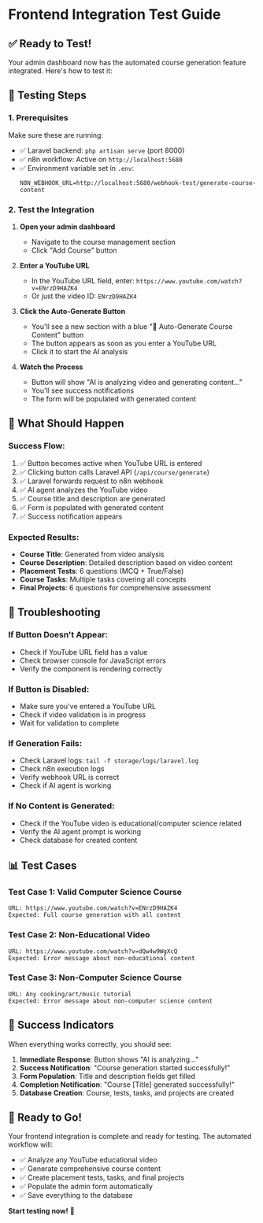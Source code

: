 # Frontend Integration Test Guide

## ✅ **Ready to Test!**

Your admin dashboard now has the automated course generation feature integrated. Here's how to test it:

## 🧪 **Testing Steps**

### **1. Prerequisites**

Make sure these are running:

- ✅ Laravel backend: `php artisan serve` (port 8000)
- ✅ n8n workflow: Active on `http://localhost:5680`
- ✅ Environment variable set in `.env`:
  ```env
  N8N_WEBHOOK_URL=http://localhost:5680/webhook-test/generate-course-content
  ```

### **2. Test the Integration**

1. **Open your admin dashboard**

   - Navigate to the course management section
   - Click "Add Course" button

2. **Enter a YouTube URL**

   - In the YouTube URL field, enter: `https://www.youtube.com/watch?v=ENrzD9HAZK4`
   - Or just the video ID: `ENrzD9HAZK4`

3. **Click the Auto-Generate Button**

   - You'll see a new section with a blue "🚀 Auto-Generate Course Content" button
   - The button appears as soon as you enter a YouTube URL
   - Click it to start the AI analysis

4. **Watch the Process**
   - Button will show "AI is analyzing video and generating content..."
   - You'll see success notifications
   - The form will be populated with generated content

## 🎯 **What Should Happen**

### **Success Flow:**

1. ✅ Button becomes active when YouTube URL is entered
2. ✅ Clicking button calls Laravel API (`/api/course/generate`)
3. ✅ Laravel forwards request to n8n webhook
4. ✅ AI agent analyzes the YouTube video
5. ✅ Course title and description are generated
6. ✅ Form is populated with generated content
7. ✅ Success notification appears

### **Expected Results:**

- **Course Title**: Generated from video analysis
- **Course Description**: Detailed description based on video content
- **Placement Tests**: 6 questions (MCQ + True/False)
- **Course Tasks**: Multiple tasks covering all concepts
- **Final Projects**: 6 questions for comprehensive assessment

## 🔧 **Troubleshooting**

### **If Button Doesn't Appear:**

- Check if YouTube URL field has a value
- Check browser console for JavaScript errors
- Verify the component is rendering correctly

### **If Button is Disabled:**

- Make sure you've entered a YouTube URL
- Check if video validation is in progress
- Wait for validation to complete

### **If Generation Fails:**

- Check Laravel logs: `tail -f storage/logs/laravel.log`
- Check n8n execution logs
- Verify webhook URL is correct
- Check if AI agent is working

### **If No Content is Generated:**

- Check if the YouTube video is educational/computer science related
- Verify the AI agent prompt is working
- Check database for created content

## 📊 **Test Cases**

### **Test Case 1: Valid Computer Science Course**

```
URL: https://www.youtube.com/watch?v=ENrzD9HAZK4
Expected: Full course generation with all content
```

### **Test Case 2: Non-Educational Video**

```
URL: https://www.youtube.com/watch?v=dQw4w9WgXcQ
Expected: Error message about non-educational content
```

### **Test Case 3: Non-Computer Science Course**

```
URL: Any cooking/art/music tutorial
Expected: Error message about non-computer science content
```

## 🎉 **Success Indicators**

When everything works correctly, you should see:

1. **Immediate Response**: Button shows "AI is analyzing..."
2. **Success Notification**: "Course generation started successfully!"
3. **Form Population**: Title and description fields get filled
4. **Completion Notification**: "Course [Title] generated successfully!"
5. **Database Creation**: Course, tests, tasks, and projects are created

## 🚀 **Ready to Go!**

Your frontend integration is complete and ready for testing. The automated workflow will:

- ✅ Analyze any YouTube educational video
- ✅ Generate comprehensive course content
- ✅ Create placement tests, tasks, and final projects
- ✅ Populate the admin form automatically
- ✅ Save everything to the database

**Start testing now!** 🎯
